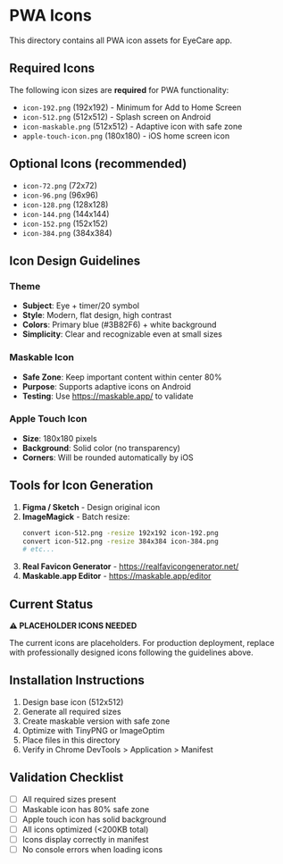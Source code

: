# PWA Icons

This directory contains all PWA icon assets for EyeCare app.

## Required Icons

The following icon sizes are **required** for PWA functionality:

- `icon-192.png` (192x192) - Minimum for Add to Home Screen
- `icon-512.png` (512x512) - Splash screen on Android
- `icon-maskable.png` (512x512) - Adaptive icon with safe zone
- `apple-touch-icon.png` (180x180) - iOS home screen icon

## Optional Icons (recommended)

- `icon-72.png` (72x72)
- `icon-96.png` (96x96)
- `icon-128.png` (128x128)
- `icon-144.png` (144x144)
- `icon-152.png` (152x152)
- `icon-384.png` (384x384)

## Icon Design Guidelines

### Theme

- **Subject**: Eye + timer/20 symbol
- **Style**: Modern, flat design, high contrast
- **Colors**: Primary blue (#3B82F6) + white background
- **Simplicity**: Clear and recognizable even at small sizes

### Maskable Icon

- **Safe Zone**: Keep important content within center 80%
- **Purpose**: Supports adaptive icons on Android
- **Testing**: Use https://maskable.app/ to validate

### Apple Touch Icon

- **Size**: 180x180 pixels
- **Background**: Solid color (no transparency)
- **Corners**: Will be rounded automatically by iOS

## Tools for Icon Generation

1. **Figma / Sketch** - Design original icon
2. **ImageMagick** - Batch resize:
   ```bash
   convert icon-512.png -resize 192x192 icon-192.png
   convert icon-512.png -resize 384x384 icon-384.png
   # etc...
   ```
3. **Real Favicon Generator** - https://realfavicongenerator.net/
4. **Maskable.app Editor** - https://maskable.app/editor

## Current Status

**⚠️ PLACEHOLDER ICONS NEEDED**

The current icons are placeholders. For production deployment, replace with professionally designed icons following the guidelines above.

## Installation Instructions

1. Design base icon (512x512)
2. Generate all required sizes
3. Create maskable version with safe zone
4. Optimize with TinyPNG or ImageOptim
5. Place files in this directory
6. Verify in Chrome DevTools > Application > Manifest

## Validation Checklist

- [ ] All required sizes present
- [ ] Maskable icon has 80% safe zone
- [ ] Apple touch icon has solid background
- [ ] All icons optimized (<200KB total)
- [ ] Icons display correctly in manifest
- [ ] No console errors when loading icons
